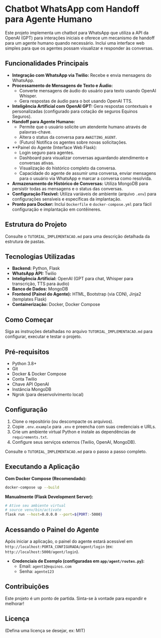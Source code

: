 # Chatbot WhatsApp com Handoff para Agente Humano

Este projeto implementa um chatbot para WhatsApp que utiliza a API da OpenAI (GPT) para interações iniciais e oferece um mecanismo de handoff para um agente humano quando necessário. Inclui uma interface web simples para que os agentes possam visualizar e responder às conversas.

## Funcionalidades Principais

*   **Integração com WhatsApp via Twilio:** Recebe e envia mensagens do WhatsApp.
*   **Processamento de Mensagens de Texto e Áudio:**
    *   Converte mensagens de áudio do usuário para texto usando OpenAI Whisper.
    *   Gera respostas de áudio para o bot usando OpenAI TTS.
*   **Inteligência Artificial com OpenAI GPT:** Gera respostas contextuais e personalizadas (configurado para cotação de seguros Equinos Seguros).
*   **Handoff para Agente Humano:**
    *   Permite que o usuário solicite um atendente humano através de palavras-chave.
    *   Altera o status da conversa para `AWAITING_AGENT`.
    *   (Futuro) Notifica os agentes sobre novas solicitações.
*   **Painel do Agente (Interface Web Flask):
    *   Login seguro para agentes.
    *   Dashboard para visualizar conversas aguardando atendimento e conversas ativas.
    *   Visualização do histórico completo da conversa.
    *   Capacidade do agente de assumir uma conversa, enviar mensagens para o usuário via WhatsApp e marcar a conversa como resolvida.
*   **Armazenamento de Histórico de Conversas:** Utiliza MongoDB para persistir todas as mensagens e o status das conversas.
*   **Configuração Flexível:** Utiliza variáveis de ambiente (arquivo `.env`) para configurações sensíveis e específicas da implantação.
*   **Pronto para Docker:** Inclui `Dockerfile` e `docker-compose.yml` para fácil configuração e implantação em contêineres.

## Estrutura do Projeto

Consulte o `TUTORIAL_IMPLEMENTACAO.md` para uma descrição detalhada da estrutura de pastas.

## Tecnologias Utilizadas

*   **Backend:** Python, Flask
*   **WhatsApp API:** Twilio
*   **Inteligência Artificial:** OpenAI (GPT para chat, Whisper para transcrição, TTS para áudio)
*   **Banco de Dados:** MongoDB
*   **Frontend (Painel do Agente):** HTML, Bootstrap (via CDN), Jinja2 (templates Flask)
*   **Containerização:** Docker, Docker Compose

## Como Começar

Siga as instruções detalhadas no arquivo `TUTORIAL_IMPLEMENTACAO.md` para configurar, executar e testar o projeto.

## Pré-requisitos

*   Python 3.8+
*   Git
*   Docker & Docker Compose
*   Conta Twilio
*   Chave API OpenAI
*   Instância MongoDB
*   Ngrok (para desenvolvimento local)

## Configuração

1.  Clone o repositório (ou descompacte os arquivos).
2.  Copie `.env.example` para `.env` e preencha com suas credenciais e URLs.
3.  Crie um ambiente virtual Python e instale as dependências de `requirements.txt`.
4.  Configure seus serviços externos (Twilio, OpenAI, MongoDB).

Consulte o `TUTORIAL_IMPLEMENTACAO.md` para o passo a passo completo.

## Executando a Aplicação

**Com Docker Compose (Recomendado):**

```bash
docker-compose up --build
```

**Manualmente (Flask Development Server):**

```bash
# Ative seu ambiente virtual
# source venv/bin/activate
flask run --host=0.0.0.0 --port=${PORT:-5000}
```

## Acessando o Painel do Agente

Após iniciar a aplicação, o painel do agente estará acessível em `http://localhost:PORTA_CONFIGURADA/agent/login` (ex: `http://localhost:5000/agent/login`).

*   **Credenciais de Exemplo (configuradas em `app/agent/routes.py`):**
    *   Email: `agent1@equinos.com`
    *   Senha: `agente123`

## Contribuições

Este projeto é um ponto de partida. Sinta-se à vontade para expandir e melhorar!

## Licença

(Defina uma licença se desejar, ex: MIT)

